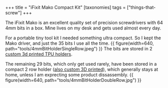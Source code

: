 +++
title = "iFixit Mako Compact Kit"
[taxonomies]
tags = ["things-that-screw"]
+++

The iFixit Mako is an excellent quality set of precision screwdrivers with 64 4mm bits in a box. Mine lives on my desk and gets used almost every day. 

For a portable tiny tool kit I needed something ultra compact. So I kept the Mako driver, and just the 35 bits I use all the time.
{{ figure(width=640, path="tools/4mmBitHolderSingleRow.jpeg") }}
The bits are stored in 2 [custom 3d printed TPU holders](https://www.printables.com/model/700125-4mm-screwdriver-bit-holders).

The remaining 29 bits, which only get used rarely, have been stored in a compact 2 row holder ([also custom 3D printed](https://www.printables.com/model/700886-compact-bit-holder-for-30-4mm-screwdriver-bits)), which generally stays at home, unless I am exprecting some product dissassembly. 
{{ figure(width=640, path="tools/4mmBitHolderDoubleRow.jpg") }}
